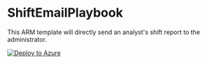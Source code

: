 # ShiftEmailPlaybook
This ARM template will directly send an analyst's shift report to the administrator.

[![Deploy to Azure](https://aka.ms/deploytoazurebutton)](https://portal.azure.com/#create/Microsoft.Template/uri/https%3A%2F%2Fraw.githubusercontent.com%2FSharjeel-Khan007%2FShiftEmailPlaybook%2Fmain%2Fazuredeploy.json)

